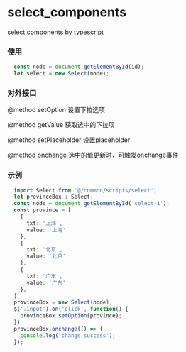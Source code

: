 # select_components
select components by typescript

### 使用
```typescript
  const node = document.getElementById(id);
  let select = new Select(node);
```

### 对外接口
@method setOption 设置下拉选项

@method getValue 获取选中的下拉项

@method setPlaceholder 设置placeholder

@method onchange 选中的值更新时，可触发onchange事件

### 示例
```typescript
  import Select from '@/common/scripts/select';
  let provinceBox : Select;
  const node = document.getElementById('select-1');
  const province = [
    {
      txt: '上海',
      value: '上海'
    },
    {
      txt: '北京',
      value: '北京'
    },
    {
      txt: '广东',
      value: '广东'
    },
  ]
  provinceBox = new Select(node);
  $('.input').on('click', function() {
    provinceBox.setOption(province);
  })
  provinceBox.onchange(() => {
    console.log('change success');
  });
```
